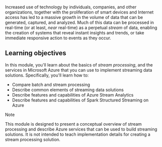 Increased use of technology by individuals, companies, and other organizations, together with the proliferation of smart devices and Internet access has led to a massive growth in the volume of data that can be generated, captured, and analyzed. Much of this data can be processed in real-time (or at least, *near* real-time) as a perpetual *stream* of data, enabling the creation of systems that reveal instant insights and trends, or take immediate responsive action to events as they occur.

## Learning objectives

In this module, you'll learn about the basics of *stream processing*, and the services in Microsoft Azure that you can use to implement streaming data solutions. Specifically, you'll learn how to:

- Compare batch and stream processing
- Describe common elements of streaming data solutions
- Describe features and capabilities of Azure Stream Analytics
- Describe features and capabilities of Spark Structured Streaming on Azure

> [!NOTE]
> This module is designed to present a conceptual overview of stream processing and describe Azure services that can be used to build streaming solutions. It is not intended to teach implementation details for creating a stream processing solution.
